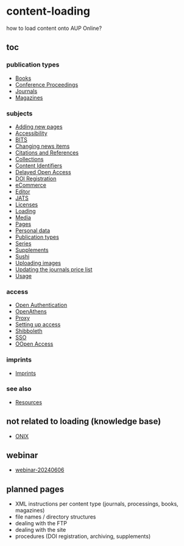 # content-loading
how to load content onto AUP Online?

## toc

### publication types
- [Books](https://amsterdamuniversitypress.github.io/content-loading/books)
- [Conference Proceedings](https://amsterdamuniversitypress.github.io/content-loading/conferenceproceedings)
- [Journals](https://amsterdamuniversitypress.github.io/content-loading/journals)
- [Magazines](https://amsterdamuniversitypress.github.io/content-loading/magazines)

### subjects
- [Adding new pages](https://amsterdamuniversitypress.github.io/content-loading/addingnewpages)
- [Accessibility](https://amsterdamuniversitypress.github.io/content-loading/accessibility)
- [BITS](https://amsterdamuniversitypress.github.io/content-loading/bits)
- [Changing news items](https://amsterdamuniversitypress.github.io/content-loading/changingnewsitems)
- [Citations and References](https://amsterdamuniversitypress.github.io/content-loading/citationsreferences)
- [Collections](https://amsterdamuniversitypress.github.io/content-loading/collections)
- [Content Identifiers](https://amsterdamuniversitypress.github.io/content-loading/contentidentifiers)
- [Delayed Open Access](https://amsterdamuniversitypress.github.io/content-loading/delayedopenaccess)
- [DOI Registration](https://amsterdamuniversitypress.github.io/content-loading/doiregistration)
- [eCommerce](https://amsterdamuniversitypress.github.io/content-loading/ecommerce)
- [Editor](https://amsterdamuniversitypress.github.io/content-loading/editor)
- [JATS](https://amsterdamuniversitypress.github.io/content-loading/jats)
- [Licenses](https://amsterdamuniversitypress.github.io/content-loading/licenses)
- [Loading](https://amsterdamuniversitypress.github.io/content-loading/loading)
- [Media](https://amsterdamuniversitypress.github.io/content-loading/media)
- [Pages](https://amsterdamuniversitypress.github.io/content-loading/pages)
- [Personal data](https://amsterdamuniversitypress.github.io/content-loading/personaldata)
- [Publication types](https://amsterdamuniversitypress.github.io/content-loading/publicationtypes)
- [Series](https://amsterdamuniversitypress.github.io/content-loading/series)
- [Supplements](https://amsterdamuniversitypress.github.io/content-loading/supplements)
- [Sushi](https://amsterdamuniversitypress.github.io/content-loading/sushi)
- [Uploading images](https://amsterdamuniversitypress.github.io/content-loading/uploadingimages)
- [Updating the journals price list](https://amsterdamuniversitypress.github.io/content-loading/updatingjournalspricelist)
- [Usage](https://amsterdamuniversitypress.github.io/content-loading/usage)

### access
- [Open Authentication](https://amsterdamuniversitypress.github.io/content-loading/openauthentication)
- [OpenAthens](https://amsterdamuniversitypress.github.io/content-loading/openathens)
- [Proxy](https://amsterdamuniversitypress.github.io/content-loading/proxy)
- [Setting up access](https://amsterdamuniversitypress.github.io/content-loading/settingupaccess)
- [Shibboleth](https://amsterdamuniversitypress.github.io/content-loading/shibboleth)
- [SSO](https://amsterdamuniversitypress.github.io/content-loading/sso)
- [OOpen Access](https://amsterdamuniversitypress.github.io/content-loading/openaccess)

### imprints
- [Imprints](https://amsterdamuniversitypress.github.io/content-loading/imprints)

### see also
- [Resources](https://amsterdamuniversitypress.github.io/content-loading/resources)


## not related to loading (knowledge base)
- [ONIX](https://amsterdamuniversitypress.github.io/content-loading/onix)

## webinar
- [webinar-20240606](https://amsterdamuniversitypress.github.io/content-loading/webinar-20240606)

## planned pages

- XML instructions per content type (journals, processings, books, magazines)
- file names / directory structures
- dealing with the FTP
- dealing with the site
- procedures (DOI registration, archiving, supplements)
